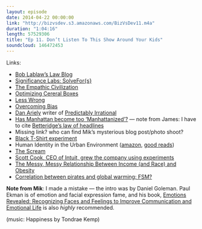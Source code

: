 ```yaml
---
layout: episode
date: 2014-04-22 00:00:00
link: "http://bizvsdev.s3.amazonaws.com/BizVsDev11.m4a"
duration: "1:04:16"
length: 57529306
title: "Ep 11. Don’t Listen To This Show Around Your Kids"
soundcloud: 146472453
---
```


Links:

- [Bob Lablaw’s Law Blog](http://arresteddevelopment.wikia.com/wiki/Bob_Loblaw)
- [Significance Labs: SolveFor{s}](http://significancelabs.org/solve)
- [The Empathic Civilization](http://books.google.com/books/about/The_Empathic_Civilization.html?id=d0urjwEACAAJ)
- [Optimizing Cereral Boxes](http://www.infowars.com/study-cereal-box-characters-manipulate-children-by-looking-into-their-eyes/)
- [Less Wrong](http://wiki.lesswrong.com/wiki/Sequences)
- [Overcoming Bias](http://www.overcomingbias.com)
- [Dan Ariely](http://danariely.com) writer of [Predictably Irrational](http://books.google.com/books/about/Predictably_Irrational.html?id=44ecn9XukOoC)
- [Has Manhattan become too ‘Manhattanized’?](http://www.theatlanticcities.com/neighborhoods/2014/04/manhattan-getting-too-manhattanized/8929/) — note from James: I have to cite [Betteridge’s law of headlines](http://en.wikipedia.org/wiki/Betteridge's_law_of_headlines)
- Missing link? who can find Mik’s mysterious blog post/photo shoot?
- [Black T-Shirt experiment](http://www.dailyfinance.com/on/tshirt-hanes-prada-without-logos/)
- Human Identity in the Urban Environment ([amazon](http://www.amazon.co.uk/Human-Identity-Urban-Environment-Pelican/dp/0140213643), [good reads](https://www.goodreads.com/book/show/4569265-human-identity-in-the-urban-environment))
- [The Scream](http://en.wikipedia.org/wiki/The_Scream)
- [Scott Cook, CEO of Intuit, grew the company using experiments](http://www.fastcompany.com/3020699/bottom-line/why-intuit-founder-scott-cook-wants-you-to-stop-listening-to-your-boss)
- [The Messy, Messy Relationship Between Income (and Race) and Obesity](http://www.theatlantic.com/business/archive/2013/11/the-messy-messy-relationship-between-income-and-race-and-obesity/281434/)
- [Correlation between pirates and global warming: FSM?](http://en.wikipedia.org/wiki/Flying_Spaghetti_Monster)

**Note from Mik**: I made a mistake — the intro was by Daniel Goleman. Paul Ekman is of emotion and facial expression fame, and his book, [Emotions Revealed: Recognizing Faces and Feelings to Improve Communication and Emotional Life](http://www.amazon.com/Emotions-Revealed-Second-Recognizing-Communication/dp/0805083391/ref=la_B002FSXSVI_1_1?s=books&ie=UTF8&qid=1398306958&sr=1-1) is also _highly_ recommended.

(music: Happiness by Tondrae Kemp)

